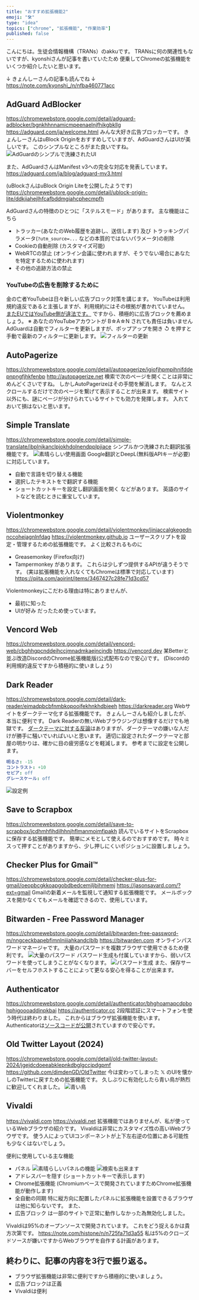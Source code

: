 ```yaml
---
title: "おすすめ拡張機能2"
emoji: "🛠"
type: "idea"
topics: ["chrome", "拡張機能", "作業効率"]
published: false
---
```


こんにちは。生徒会情報機構（TRANs）のakkuです。
TRANsに何の関連性もないですが、kyonshiさんが記事を書いていたため
便乗してChromeの拡張機能をいくつか紹介したいと思います。

↓ きょんしーさんの記事も読んでね ↓
https://note.com/kyonshi_/n/nfba460771acc

## AdGuard AdBlocker
https://chromewebstore.google.com/detail/adguard-adblocker/bgnkhhnnamicmpeenaelnjfhikgbkllg
https://adguard.com/ja/welcome.html
みんな大好き広告ブロッカーです。
きょんしーさんはuBlock Originをおすすめしていますが、AdGuardさんはUIが美しいです。
このシンプルなところがまた良いですね。
![AdGuardのシンプルで洗練されたUI](/images/good-extension/adguard1.png)

また、AdGuardさんはManifest v3への完全な対応を発表しています。
https://adguard.com/ja/blog/adguard-mv3.html

(uBlockさんはuBlock Origin Liteを公開したようです)
https://chromewebstore.google.com/detail/ublock-origin-lite/ddkjiahejlhfcafbddmgiahcphecmpfh

AdGuardさんの特徴のひとつに「ステルスモード」があります。
主な機能はこちら
- トラッカー(あなたのWeb履歴を追跡し、送信します) 及び
  トラッキングパラメータ(`?utm_source=...` などの本質的ではないパラメータ)の削除
- Cookieの自動削除 (カスタマイズ可能)
- WebRTCの禁止 (オンライン会議に使われますが、そうでない場合にあなたを特定するために使われます)
- その他の追跡方法の禁止

### YouTubeの広告を削除するために
金の亡者YouTubeは日々新しい広告ブロック対策を講じます。
YouTubeは利用規約違反であると主張しますが、利用規約にはその根拠が書かれていません。
[またEUではYouTube側が違法です。](https://gigazine.net/news/20231110-youtube-blocker-detection/)
ですから、積極的に広告ブロックを薦めましょう。
※ あなたのYouTubeアカウントが B☆A☆N されても責任は負いません
AdGuardは自動でフィルターを更新しますが、ポップアップを開き ↺ を押すと手動で最新のフィルターに更新します。
![フィルターの更新](/images/good-extension/adguard2.png)

## AutoPagerize
https://chromewebstore.google.com/detail/autopagerize/igiofjhpmpihnifddepnpngfjhkfenbp
http://autopagerize.net
検索で次のページを開くことは非常にめんどくさいですね。
しかしAutoPagerizeはその手間を解消します。
なんとスクロールするだけで次のページを繋げて表示することが出来ます。
検索サイト以外にも、謎にページが分けられているサイトでも効力を発揮します。
入れておいて損はないと思います。

## Simple Translate
https://chromewebstore.google.com/detail/simple-translate/ibplnjkanclpjokhdolnendpplpjiace
シンプルかつ洗練された翻訳拡張機能です。
![素晴らしい使用画面](/images/good-extensions/simple-translate1.png)
Google翻訳とDeepL(無料版APIキーが必要)に対応しています。
- 自動で言語を切り替える機能
- 選択したテキストをで翻訳する機能
- ショートカットキーを設定し翻訳画面を開く
などがあります。
英語のサイトなどを読むときに重宝しています。

## Violentmonkey
https://chromewebstore.google.com/detail/violentmonkey/jinjaccalgkegednnccohejagnlnfdag
https://violentmonkey.github.io
ユーザースクリプトを設定・管理するための拡張機能です。
よく比較されるものに
- Greasemonkey (Firefox向け)
- Tampermonkey
があります。 これらは少しずつ提供するAPIが違うそうです。
(実は拡張機能を入れなくてもChromeは標準で対応しています)
https://qiita.com/aoirint/items/3467427c28fe71d3cd57

Violentmonkeyにこだわる理由は特にありませんが、
- 最初に知った
- UIが好み
だったため使っています。

## Vencord Web
https://chromewebstore.google.com/detail/vencord-web/cbghhgpcnddeihccjmnadmkaejncjndb
https://vencord.dev
某Betterと並ぶ改造DiscordのChrome拡張機能版(公式配布なので安心)です。
(Discordの利用規約違反ですから積極的に使いましょう)

## Dark Reader
https://chromewebstore.google.com/detail/dark-reader/eimadpbcbfnmbkopoojfekhnkhdbieeh
https://darkreader.org
Webサイトをダークテーマ化する拡張機能です。
きょんしーさんも紹介しましたが、本当に便利です。
Dark Readerの無いWebブラウジングは想像するだけでも地獄です。
[ダークテーマに対する反論](https://wired.jp/2019/10/05/dark-mode-chrome-android-ios-science/)はありますが、ダークテーマの嫌いな人だけが勝手に騒いでいればいいと思います。
適切に設定されたダークテーマと部屋の明かりは、確かに目の疲労感などを軽減します。
参考までに設定を公開します。
```yaml
明るさ: -15
コントラスト: +10
セピア: off
グレースケール: off
```
![設定例](/images/good-extensions/darkreader-setting.png)

## Save to Scrapbox
https://chromewebstore.google.com/detail/save-to-scrapbox/jcdhmhfihdilhhnjhflmanmoimfjpakh
読んでいるサイトをScrapboxに保存する拡張機能です。
簡単にメモとして使えるのでおすすめです。
時々ミスって押すことがありますから、少し押しにくいポジションに設置しましょう。

## Checker Plus for Gmail™
https://chromewebstore.google.com/detail/checker-plus-for-gmail/oeopbcgkkoapgobdbedcemjljbihmemj
https://jasonsavard.com/?ext=gmail
Gmailの新着メールを監視して通知する拡張機能です。
メールボックスを開かなくてもメールを確認できるので、使用しています。

## Bitwarden - Free Password Manager
https://chromewebstore.google.com/detail/bitwarden-free-password-m/nngceckbapebfimnlniiiahkandclblb
https://bitwarden.com
オンラインパスワードマネージャです。
大量のパスワードを複数ブラウザで使用できるため便利です。
![大量のパスワード](/images/good-extensions/bitwarden-passwords.png)
パスワード生成も付属していますから、弱いパスワードを使ってしまうことがなくなります。
![パスワード生成](/images/good-extensions/bitwarden-generate-password.png)
また、保存サーバーをセルフホストすることによって更なる安心を得ることが出来ます。

## Authenticator
https://chromewebstore.google.com/detail/authenticator/bhghoamapcdpbohphigoooaddinpkbai
https://authenticator.cc
2段階認証にスマートフォンを使う時代は終わりました。
これからはブラウザ拡張機能を使います。
Authenticatorは[ソースコードが公開](https://github.com/Authenticator-Extension/Authenticator)されていますので安心です。

## Old Twitter Layout (2024)
https://chromewebstore.google.com/detail/old-twitter-layout-2024/jgejdcdoeeabklepnkdbglgccjpdgpmf
https://github.com/dimdenGD/OldTwitter
今は変わってしまった 𝕏 のUIを懐かしのTwitterに戻すための拡張機能です。
久しぶりに有効化したら青い鳥が熱烈に歓迎してくれました。
![青い鳥](/images/good-extensions/bluebird.png)

## Vivaldi
https://vivaldi.com
https://vivaldi.net
拡張機能ではありませんが、私が使っているWebブラウザの紹介です。
Vivaldiは非常にカスタマイズ性の高いWebブラウザです。
使う人によってUIコンポーネントが上下左右逆の位置にある可能性も少なくはないでしょう。

便利に使用している主な機能
- パネル
  ![素晴らしいパネルの機能](/images/good-extensions/vivaldi-panel.png)
  ![検索も出来ます](/images/good-extensions/vivaldi-search.png)
- アドレスバーを隠す (ショートカットキーで表示します)
- Chrome拡張機能 (Chromiumベースで開発されていますためChrome拡張機能が動作します)
- 全自動の同期
特に縦方向に配置したパネルに拡張機能を設置できるブラウザは他に知らないです。
また、
- 広告ブロック
は一部のサイトで正常に動作しなかった為無効化しました。

Vivaldiは95%のオープンソースで開発されています。
これをどう捉えるかは貴方次第です。
https://note.com/histone/n/n725fa71d3a55
私は5%のクローズドソースが嫌いですからWebブラウザを自作する計画があります。

## 終わりに、記事の内容を3行で振り返る。
- ブラウザ拡張機能は非常に便利ですから積極的に使いましょう。
- 広告ブロックは正義
- Vivaldiは便利

